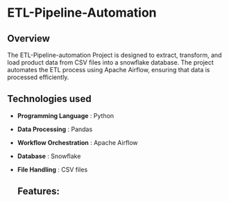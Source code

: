 # ETL-Pipeline-Automation

## Overview
The ETL-Pipeline-automation Project is designed to extract, transform, and load product data from CSV files into a snowflake database. The project automates the ETL process using Apache Airflow, ensuring that data is processed efficiently. 

## Technologies used
- **Programming Language** : Python
- **Data Processing** : Pandas
- **Workflow Orchestration** : Apache Airflow
- **Database** : Snowflake
- **File Handling** : CSV files

  ## Features:
  
